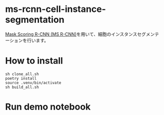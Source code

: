 # ms-rcnn-cell-instance-segmentation
[Mask Scoring R-CNN (MS R-CNN)](https://github.com/zjhuang22/maskscoring_rcnn)を用いて、細胞のインスタンスセグメンテーションを行います。


# How to install

```
sh clone_all.sh
poetry install
source .venv/bin/activate
sh build_all.sh
```

# Run demo notebook
```


```